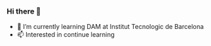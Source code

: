 ### Hi there 👋


- 🌱 I’m currently learning DAM at Institut Tecnologic de Barcelona
- 📫 Interested in continue learning
